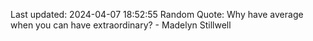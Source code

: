 Last updated: 2024-04-07 18:52:55
Random Quote: Why have average when you can have extraordinary? - Madelyn Stillwell